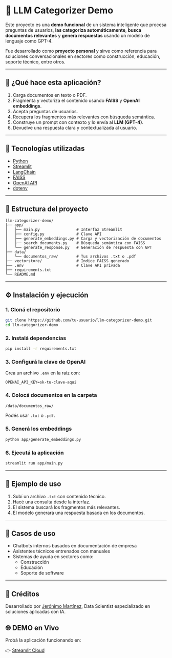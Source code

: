 # 🧱 LLM Categorizer Demo

Este proyecto es una **demo funcional** de un sistema inteligente que procesa preguntas de usuarios, **las categoriza automáticamente**, **busca documentos relevantes** y **genera respuestas** usando un modelo de lenguaje como GPT-4.

Fue desarrollado como **proyecto personal** y sirve como referencia para soluciones conversacionales en sectores como construcción, educación, soporte técnico, entre otros.

---

## 🚀 ¿Qué hace esta aplicación?

1. Carga documentos en texto o PDF.
2. Fragmenta y vectoriza el contenido usando **FAISS** y **OpenAI embeddings**.
3. Acepta preguntas de usuarios.
4. Recupera los fragmentos más relevantes con búsqueda semántica.
5. Construye un prompt con contexto y lo envía al **LLM (GPT-4)**.
6. Devuelve una respuesta clara y contextualizada al usuario.

---

## 🧰 Tecnologías utilizadas

- [Python](https://www.python.org/)
- [Streamlit](https://streamlit.io/)
- [LangChain](https://www.langchain.com/)
- [FAISS](https://github.com/facebookresearch/faiss)
- [OpenAI API](https://platform.openai.com/)
- [dotenv](https://pypi.org/project/python-dotenv/)

---

## 📁 Estructura del proyecto

```
llm-categorizer-demo/
├── app/
│   ├── main.py                # Interfaz Streamlit
│   ├── config.py              # Clave API
│   ├── generate_embeddings.py # Carga y vectorización de documentos
│   ├── search_documents.py    # Búsqueda semántica con FAISS
│   └── generate_response.py   # Generación de respuesta con GPT
├── data/
│   └── documentos_raw/        # Tus archivos .txt o .pdf
├── vectorstore/               # Índice FAISS generado
├── .env                       # Clave API privada
├── requirements.txt
└── README.md
```

---

## ⚙️ Instalación y ejecución

### 1. Cloná el repositorio

```bash
git clone https://github.com/tu-usuario/llm-categorizer-demo.git
cd llm-categorizer-demo
```

### 2. Instalá dependencias

```bash
pip install -r requirements.txt
```

### 3. Configurá la clave de OpenAI

Crea un archivo `.env` en la raíz con:

```env
OPENAI_API_KEY=sk-tu-clave-aqui
```

### 4. Colocá documentos en la carpeta

```bash
/data/documentos_raw/
```

Podés usar `.txt` o `.pdf`.

### 5. Generá los embeddings

```bash
python app/generate_embeddings.py
```

### 6. Ejecutá la aplicación

```bash
streamlit run app/main.py
```

---

## 🧪 Ejemplo de uso

1. Subí un archivo `.txt` con contenido técnico.
2. Hacé una consulta desde la interfaz.
3. El sistema buscará los fragmentos más relevantes.
4. El modelo generará una respuesta basada en los documentos.

---

## 🧠 Casos de uso

- Chatbots internos basados en documentación de empresa
- Asistentes técnicos entrenados con manuales
- Sistemas de ayuda en sectores como:
  - Construcción
  - Educación
  - Soporte de software

---

## 📌 Créditos

Desarrollado por [Jerónimo Martínez](https://www.linkedin.com/in/jeronimo-martinez/), Data Scientist especializado en soluciones aplicadas con IA.


## 🌐 DEMO en Vivo

Probá la aplicación funcionando en:

👉 [Streamlit Cloud](https://llm-categorizer-demo.streamlit.app)